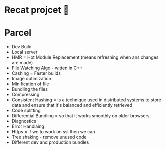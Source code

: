 # Recat projcet 🚀


# Parcel
- Dev Build
- Local server
- HMR = Hot Module Replacement (means refreshing when ans changes are made)
- File Watching Algo - witten in C++
- Cashing = Faster builds
- Image optimization
- Minification of file
- Bundling the files
- Compressing
- Consistent Hashing =  is a technique used in distributed systems to store data and ensure that it's balanced and efficiently retrieved
- Code splitting
- Differential Bundling = so that it works smoothly on older browsers.
- Diagnostics
- Error Handlaing
- Https = if we to work on ssl then we can
- Tree shaking - remove unused code
- Different dev and production bundles